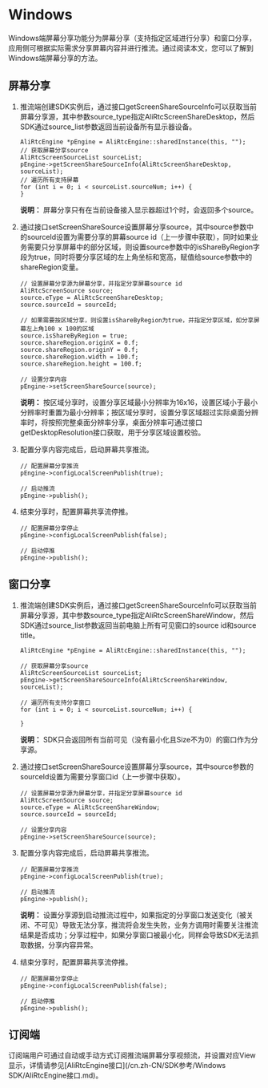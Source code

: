 # Windows

Windows端屏幕分享功能分为屏幕分享（支持指定区域进行分享）和窗口分享，应用侧可根据实际需求分享屏幕内容并进行推流。通过阅读本文，您可以了解到Windows端屏幕分享的方法。

## 屏幕分享

1.  推流端创建SDK实例后，通过接口getScreenShareSourceInfo可以获取当前屏幕分享源，其中参数source\_type指定AliRtcScreenShareDesktop，然后SDK通过source\_list参数返回当前设备所有显示器设备。

    ```
    AliRtcEngine *pEngine = AliRtcEngine::sharedInstance(this, "");
    // 获取屏幕分享source
    AliRtcScreenSourceList sourceList;
    pEngine->getScreenShareSourceInfo(AliRtcScreenShareDesktop, sourceList);
    // 遍历所有支持屏幕
    for (int i = 0; i < sourceList.sourceNum; i++) {
    }
    ```

    **说明：** 屏幕分享只有在当前设备接入显示器超过1个时，会返回多个source。

2.  通过接口setScreenShareSource设置屏幕分享source，其中source参数中的sourceId设置为需要分享的屏幕source id（上一步骤中获取），同时如果业务需要只分享屏幕中的部分区域，则设置source参数中的isShareByRegion字段为true，同时将要分享区域的左上角坐标和宽高，赋值给source参数中的shareRegion变量。

    ```
    // 设置屏幕分享源为屏幕分享，并指定分享屏幕source id
    AliRtcScreenSource source;
    source.eType = AliRtcScreenShareDesktop;
    source.sourceId = sourceId;
    
    // 如果需要按区域分享，则设置isShareByRegion为true，并指定分享区域，如分享屏幕左上角100 x 100的区域
    source.isShareByRegion = true;
    source.shareRegion.originX = 0.f;
    source.shareRegion.originY = 0.f;
    source.shareRegion.width = 100.f;
    source.shareRegion.height = 100.f;
    
    // 设置分享内容
    pEngine->setScreenShareSource(source);
    ```

    **说明：** 按区域分享时，设置分享区域最小分辨率为16x16，设置区域小于最小分辨率时重置为最小分辨率；按区域分享时，设置分享区域超过实际桌面分辨率时，将按照完整桌面分辨率分享，桌面分辨率可通过接口getDesktopResolution接口获取，用于分享区域设置校验。

3.  配置分享内容完成后，启动屏幕共享推流。

    ```
    // 配置屏幕分享推流
    pEngine->configLocalScreenPublish(true);
    
    // 启动推流
    pEngine->publish();
    ```

4.  结束分享时，配置屏幕共享流停推。

    ```
    // 配置屏幕分享停止
    pEngine->configLocalScreenPublish(false);
    
    // 启动停推
    pEngine->publish();
    ```


## 窗口分享

1.  推流端创建SDK实例后，通过接口getScreenShareSourceInfo可以获取当前屏幕分享源，其中参数source\_type指定AliRtcScreenShareWindow，然后SDK通过source\_list参数返回当前电脑上所有可见窗口的source id和source title。

    ```
    AliRtcEngine *pEngine = AliRtcEngine::sharedInstance(this, "");
    
    // 获取屏幕分享source
    AliRtcScreenSourceList sourceList;
    pEngine->getScreenShareSourceInfo(AliRtcScreenShareWindow, sourceList);
    
    // 遍历所有支持分享窗口
    for (int i = 0; i < sourceList.sourceNum; i++) {
    
    }
    ```

    **说明：** SDK只会返回所有当前可见（没有最小化且Size不为0）的窗口作为分享源。

2.  通过接口setScreenShareSource设置屏幕分享source，其中source参数的sourceId设置为需要分享窗口id（上一步骤中获取）。

    ```
    // 设置屏幕分享源为屏幕分享，并指定分享屏幕source id
    AliRtcScreenSource source;
    source.eType = AliRtcScreenShareWindow;
    source.sourceId = sourceId;
    
    // 设置分享内容
    pEngine->setScreenShareSource(source);
    ```

3.  配置分享内容完成后，启动屏幕共享推流。

    ```
    // 配置屏幕分享推流
    pEngine->configLocalScreenPublish(true);
    
    // 启动推流
    pEngine->publish();
    ```

    **说明：** 设置分享源到启动推流过程中，如果指定的分享窗口发送变化（被关闭、不可见）导致无法分享，推流将会发生失败，业务方调用时需要关注推流结果是否成功；分享过程中，如果分享窗口被最小化，同样会导致SDK无法抓取数据，分享内容异常。

4.  结束分享时，配置屏幕共享流停推。

    ```
    // 配置屏幕分享停止
    pEngine->configLocalScreenPublish(false);
    
    // 启动停推
    pEngine->publish();
    ```


## 订阅端

订阅端用户可通过自动或手动方式订阅推流端屏幕分享视频流，并设置对应View显示，详情请参见[AliRtcEngine接口](/cn.zh-CN/SDK参考/Windows SDK/AliRtcEngine接口.md)。

